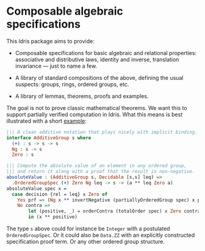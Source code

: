 # Composable algebraic specifications
 
This Idris package aims to provide:

* Composable specifications for basic algebraic and relational
  properties: associative and distributive laws, identity and inverse,
  translation invariance &mdash; just to name a few.

* A library of standard compositions of the above, defining the usual
  suspects: groups, rings, ordered groups, etc.

* A library of lemmas, theorems, proofs and examples.

The goal is not to prove classic mathematical theorems.  We want this
to support partially verified computation in Idris.  What this means
is best illustrated with a short
[example](https://github.com/jeroennoels/verified-algebra/blob/master/src/Applications/Example.idr):

```idris
||| A clean additive notation that plays nicely with implicit binding.
interface AdditiveGroup s where
  (+) : s -> s -> s
  Ng : s -> s
  Zero : s

||| Compute the absolute value of an element in any ordered group,
||| and return it along with a proof that the result is non-negative.
absoluteValue : (AdditiveGroup s, Decidable [s,s] leq) =>
  .OrderedGroupSpec (+) Zero Ng leq -> s -> (a ** leq Zero a)
absoluteValue spec x =
  case decision {rel = leq} x Zero of
    Yes prf => (Ng x ** invertNegative (partiallyOrderedGroup spec) x prf)
    No contra =>
        let (positive, _) = orderContra (totalOrder spec) x Zero contra
        in (x ** positive)
```

The type `s` above could for instance be `Integer` with a postulated `OrderedGroupSpec`.  Or it could also be `Data.ZZ` with an explicitly constructed specification proof term.  Or any other ordered group structure.